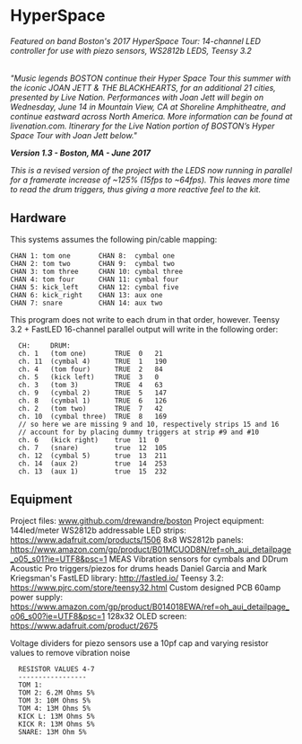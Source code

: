 # HyperSpace
###### Featured on band Boston's 2017 HyperSpace Tour: 14-channel LED controller for use with piezo sensors, WS2812b LEDS, Teensy 3.2

  *"Music legends BOSTON continue their Hyper Space Tour this summer
  with the iconic JOAN JETT & THE BLACKHEARTS, for an additional 21 cities,
  presented by Live Nation. Performances with Joan Jett will begin on Wednesday,
  June 14 in Mountain View, CA at Shoreline Amphitheatre, and continue eastward
  across North America. More information can be found at livenation.com. Itinerary
  for the Live Nation portion of BOSTON’s Hyper Space Tour with Joan Jett below."*
          
  ***Version 1.3 - Boston, MA - June 2017***
  
  *This is a revised version of the project with the LEDS now running in parallel
  for a framerate increase of ~125% (15fps to ~64fps). This leaves more time
  to read the drum triggers, thus giving a more reactive feel to the kit.*
  
## Hardware
  This systems assumes the following pin/cable mapping:
  ```
  CHAN 1: tom one       CHAN 8:  cymbal one
  CHAN 2: tom two       CHAN 9:  cymbal two
  CHAN 3: tom three     CHAN 10: cymbal three
  CHAN 4: tom four      CHAN 11: cymbal four
  CHAN 5: kick_left     CHAN 12: cymbal five
  CHAN 6: kick_right    CHAN 13: aux one
  CHAN 7: snare         CHAN 14: aux two
  ```

  This program does not write to each drum in that order, however.
  Teensy 3.2 + FastLED 16-channel parallel output will write
  in the following order:

```
  CH:     DRUM:
  ch. 1   (tom one)       TRUE  0   21
  ch. 11  (cymbal 4)      TRUE  1   190
  ch. 4   (tom four)      TRUE  2   84
  ch. 5   (kick left)     TRUE  3   0
  ch. 3   (tom 3)         TRUE  4   63
  ch. 9   (cymbal 2)      TRUE  5   147
  ch. 8   (cymbal 1)      TRUE  6   126
  ch. 2   (tom two)       TRUE  7   42
  ch. 10  (cymbal three)  TRUE  8   169
  // so here we are missing 9 and 10, respectively strips 15 and 16
  // account for by placing dummy triggers at strip #9 and #10
  ch. 6   (kick right)    true  11  0
  ch. 7   (snare)         true  12  105
  ch. 12  (cymbal 5)      true  13  211
  ch. 14  (aux 2)         true  14  253
  ch. 13  (aux 1)         true  15  232
```

## Equipment
  Project files: www.github.com/drewandre/boston
  Project equipment:
   144led/meter WS2812b addressable LED strips: https://www.adafruit.com/products/1506
   8x8 WS2812b panels: https://www.amazon.com/gp/product/B01MCUOD8N/ref=oh_aui_detailpage_o05_s01?ie=UTF8&psc=1
   MEAS Vibration sensors  for cymbals and DDrum Acoustic Pro triggers/piezos for drums heads
   Daniel Garcia and Mark Kriegsman's FastLED library: http://fastled.io/
   Teensy 3.2: https://www.pjrc.com/store/teensy32.html
   Custom designed PCB
   60amp power supply: https://www.amazon.com/gp/product/B014018EWA/ref=oh_aui_detailpage_o06_s00?ie=UTF8&psc=1
   128x32 OLED screen: https://www.adafruit.com/product/2675

  Voltage dividers for piezo sensors use a 10pf cap and varying resistor values to remove vibration noise
```
  RESISTOR VALUES 4-7
  -----------------
  TOM 1:
  TOM 2: 6.2M Ohms 5%
  TOM 3: 10M Ohms 5%
  TOM 4: 13M Ohms 5% 
  KICK L: 13M Ohms 5%
  KICK R: 13M Ohms 5%
  SNARE: 13M Ohm 5%
  ```
